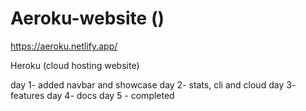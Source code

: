 ﻿# Aeroku-website ()
 https://aeroku.netlify.app/ 
 
 Heroku (cloud hosting website)
 
day 1- added navbar and showcase
day 2- stats, cli and cloud
day 3- features
day 4- docs 
day 5 - completed
